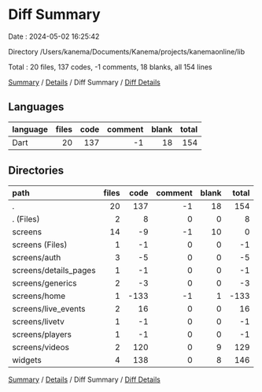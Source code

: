 # Diff Summary

Date : 2024-05-02 16:25:42

Directory /Users/kanema/Documents/Kanema/projects/kanemaonline/lib

Total : 20 files,  137 codes, -1 comments, 18 blanks, all 154 lines

[Summary](results.md) / [Details](details.md) / Diff Summary / [Diff Details](diff-details.md)

## Languages
| language | files | code | comment | blank | total |
| :--- | ---: | ---: | ---: | ---: | ---: |
| Dart | 20 | 137 | -1 | 18 | 154 |

## Directories
| path | files | code | comment | blank | total |
| :--- | ---: | ---: | ---: | ---: | ---: |
| . | 20 | 137 | -1 | 18 | 154 |
| . (Files) | 2 | 8 | 0 | 0 | 8 |
| screens | 14 | -9 | -1 | 10 | 0 |
| screens (Files) | 1 | -1 | 0 | 0 | -1 |
| screens/auth | 3 | -5 | 0 | 0 | -5 |
| screens/details_pages | 1 | -1 | 0 | 0 | -1 |
| screens/generics | 2 | -3 | 0 | 0 | -3 |
| screens/home | 1 | -133 | -1 | 1 | -133 |
| screens/live_events | 2 | 16 | 0 | 0 | 16 |
| screens/livetv | 1 | -1 | 0 | 0 | -1 |
| screens/players | 1 | -1 | 0 | 0 | -1 |
| screens/videos | 2 | 120 | 0 | 9 | 129 |
| widgets | 4 | 138 | 0 | 8 | 146 |

[Summary](results.md) / [Details](details.md) / Diff Summary / [Diff Details](diff-details.md)
